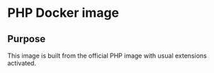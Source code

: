 PHP Docker image
================

## Purpose

This image is built from the official PHP image with usual extensions activated.
